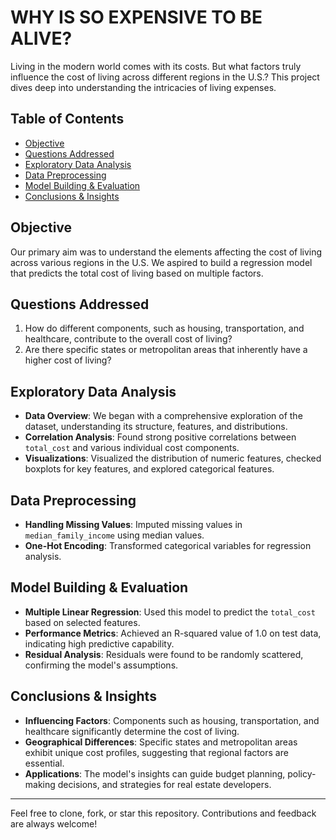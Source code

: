 # WHY IS SO EXPENSIVE TO BE ALIVE?

Living in the modern world comes with its costs. But what factors truly influence the cost of living across different regions in the U.S.? This project dives deep into understanding the intricacies of living expenses.

## Table of Contents
- [Objective](#objective)
- [Questions Addressed](#questions-addressed)
- [Exploratory Data Analysis](#exploratory-data-analysis)
- [Data Preprocessing](#data-preprocessing)
- [Model Building & Evaluation](#model-building--evaluation)
- [Conclusions & Insights](#conclusions--insights)

## Objective
Our primary aim was to understand the elements affecting the cost of living across various regions in the U.S. We aspired to build a regression model that predicts the total cost of living based on multiple factors.

## Questions Addressed
1. How do different components, such as housing, transportation, and healthcare, contribute to the overall cost of living?
2. Are there specific states or metropolitan areas that inherently have a higher cost of living?

## Exploratory Data Analysis
- **Data Overview**: We began with a comprehensive exploration of the dataset, understanding its structure, features, and distributions.
- **Correlation Analysis**: Found strong positive correlations between `total_cost` and various individual cost components.
- **Visualizations**: Visualized the distribution of numeric features, checked boxplots for key features, and explored categorical features.

## Data Preprocessing
- **Handling Missing Values**: Imputed missing values in `median_family_income` using median values.
- **One-Hot Encoding**: Transformed categorical variables for regression analysis.

## Model Building & Evaluation
- **Multiple Linear Regression**: Used this model to predict the `total_cost` based on selected features.
- **Performance Metrics**: Achieved an R-squared value of 1.0 on test data, indicating high predictive capability.
- **Residual Analysis**: Residuals were found to be randomly scattered, confirming the model's assumptions.

## Conclusions & Insights
- **Influencing Factors**: Components such as housing, transportation, and healthcare significantly determine the cost of living.
- **Geographical Differences**: Specific states and metropolitan areas exhibit unique cost profiles, suggesting that regional factors are essential.
- **Applications**: The model's insights can guide budget planning, policy-making decisions, and strategies for real estate developers.

---

Feel free to clone, fork, or star this repository. Contributions and feedback are always welcome!
